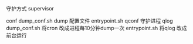 守护方式 supervisor

conf
    dump_conf.sh    dump 配置文件 
    entrypoint.sh   qconf 守护进程
qlog
   dump_conf.sh  将cron 改成进程每10分钟dump一次
   entrypoint.sh 将qlog 改成前台运行

